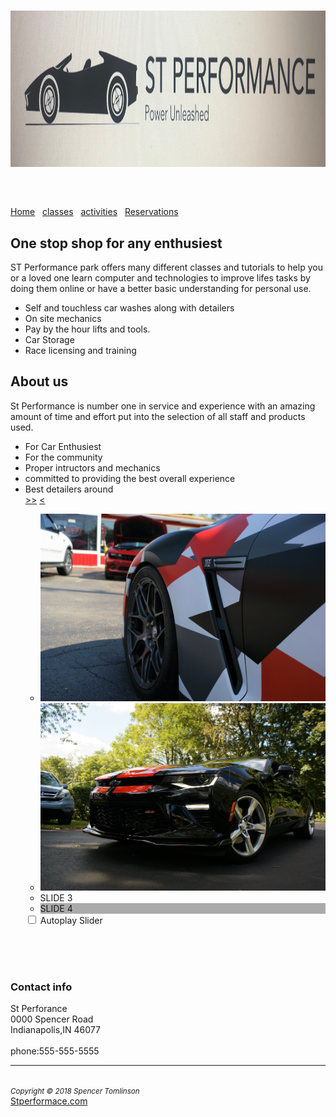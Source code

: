 <!DOCTYPE html>
<html lang="en">
<head>
<title>New</title>
<meta charset="utf-8">
<link rel="stylesheet" href="stperformance.css">
<script src="https://ajax.googleapis.com/ajax/libs/jquery/2.1.3/jquery.min.js"></script>
<script src="my.js"> </script>
</head>
<body>

<header>
 <h1><img src="carlogo.jpg.jpg" alt="the logo" width = "1900" height="250" ></h1>
</header>
<nav>
  <a href="home.html">Home</a> &nbsp;
  <a href="class.html">classes</a> &nbsp;
  <a href="activities.html">activities</a> &nbsp;
  <a href="setup.html">Reservations</a>&nbsp;
</nav>
<main>
 <h2>One stop shop for any enthusiest</h2>

 <p><span class="resort"> ST Performance park</span> offers many different classes and tutorials to help you or a loved one learn computer and technologies to improve lifes tasks by doing them online or have a better basic understanding for personal use.</p>
 <ul>
  <li>Self and touchless car washes along with detailers</li>
  <li>On site mechanics</li>
  <li>Pay by the hour lifts and tools.</li>
  <li>Car Storage</li>
  <li>Race licensing and training</li>
 </ul>



<h2> About us</h2>
<p><span class="resort">St Performance</span> is number one in service and experience with an amazing amount of time and effort put into the selection of all staff and products used.

 <ul>
  <li>For Car Enthusiest</li>
  <li>For the community</li>
  <li>Proper intructors and mechanics</li>
  <li>committed to providing the best overall experience</li>
  <li>Best detailers around</li>

<div id="slider">
  <a href="#" class="control_next">>></a>
  <a href="#" class="control_prev"><</a>
  <ul>
    <li><img src="GTR.jpg" width="500" height="300"></li>
    <li><img src="camaro.jpg" width= "500" height= "300"></li>
    <li>SLIDE 3</li>
    <li style="background: #aaa;">SLIDE 4</li>
  </ul>  
</div>

<div class="slider_option">
  <input type="checkbox" id="checkbox">
  <label for="checkbox">Autoplay Slider</label>
</div> 

</main>
<div>
<br>
<br>
<br>
<h3>Contact info</h3>
<span class="resort">St Perforance</span><br>
<span id="content">0000 Spencer Road<br>
Indianapolis,IN 46077<br><br>
phone:555-555-5555</span id="content"><hr>
</div>
<footer><br>
<small><i>Copyright &copy; 2018 Spencer Tomlinson</i></small><br>
 <a href="seniornet.com">Stperformace.com</a>
</footer>
</body>
